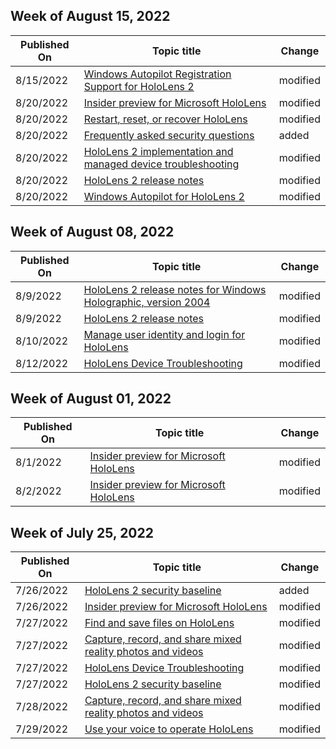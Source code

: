 <!-- This file is generated automatically each week. Changes made to this file will be overwritten.-->



## Week of August 15, 2022


| Published On |Topic title | Change |
|------|------------|--------|
| 8/15/2022 | [Windows Autopilot Registration Support for HoloLens 2](/hololens/hololens2-autopilot-registration-support) | modified |
| 8/20/2022 | [Insider preview for Microsoft HoloLens](/hololens/hololens-insider) | modified |
| 8/20/2022 | [Restart, reset, or recover HoloLens](/hololens/hololens-recovery) | modified |
| 8/20/2022 | [Frequently asked security questions](/hololens/hololens1-faq-security) | added |
| 8/20/2022 | [HoloLens 2 implementation and managed device troubleshooting](/hololens/hololens2-enterprise-troubleshooting) | modified |
| 8/20/2022 | [HoloLens 2 release notes](/hololens/hololens-release-notes) | modified |
| 8/20/2022 | [Windows Autopilot for HoloLens 2](/hololens/hololens2-autopilot) | modified |


## Week of August 08, 2022


| Published On |Topic title | Change |
|------|------------|--------|
| 8/9/2022 | [HoloLens 2 release notes for Windows Holographic, version 2004](/hololens/hololens-release-notes-2004) | modified |
| 8/9/2022 | [HoloLens 2 release notes](/hololens/hololens-release-notes) | modified |
| 8/10/2022 | [Manage user identity and login for HoloLens](/hololens/hololens-identity) | modified |
| 8/12/2022 | [HoloLens Device Troubleshooting](/hololens/hololens-troubleshooting) | modified |


## Week of August 01, 2022


| Published On |Topic title | Change |
|------|------------|--------|
| 8/1/2022 | [Insider preview for Microsoft HoloLens](/hololens/hololens-insider) | modified |
| 8/2/2022 | [Insider preview for Microsoft HoloLens](/hololens/hololens-insider) | modified |


## Week of July 25, 2022


| Published On |Topic title | Change |
|------|------------|--------|
| 7/26/2022 | [HoloLens 2 security baseline](/hololens/security-baseline) | added |
| 7/26/2022 | [Insider preview for Microsoft HoloLens](/hololens/hololens-insider) | modified |
| 7/27/2022 | [Find and save files on HoloLens](/hololens/holographic-data) | modified |
| 7/27/2022 | [Capture, record, and share mixed reality photos and videos](/hololens/holographic-photos-and-videos) | modified |
| 7/27/2022 | [HoloLens Device Troubleshooting](/hololens/hololens-troubleshooting) | modified |
| 7/27/2022 | [HoloLens 2 security baseline](/hololens/security-baseline) | modified |
| 7/28/2022 | [Capture, record, and share mixed reality photos and videos](/hololens/holographic-photos-and-videos) | modified |
| 7/29/2022 | [Use your voice to operate HoloLens](/hololens/hololens-cortana) | modified |
